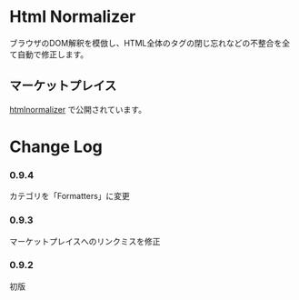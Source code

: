 # Html Normalizer

ブラウザのDOM解釈を模倣し、HTML全体のタグの閉じ忘れなどの不整合を全て自動で修正します。

## マーケットプレイス
[htmlnormalizer](https://marketplace.visualstudio.com/items?itemName=komiyamma.htmlnormalizer) で公開されています。

# Change Log

### 0.9.4

カテゴリを「Formatters」に変更

### 0.9.3

マーケットプレイスへのリンクミスを修正

### 0.9.2

初版